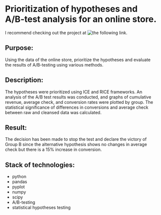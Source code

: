 # Prioritization of hypotheses and A/B-test analysis for an online store.

I recommend checking out the project at ![the following link](https://nbviewer.org/github/YarValerievich/Project1_AB-test_hypothesis/blob/main/Project1_AB-test_hypothesis.ipynb).
## Purpose: 
Using the data of the online store, prioritize the hypotheses and evaluate the results of A/B-testing using various methods.
## Description:
The hypotheses were prioritized using ICE and RICE frameworks. An analysis of the A/B test results was conducted, and graphs of cumulative revenue, average check, and conversion rates were plotted by group. The statistical significance of differences in conversions and average check between raw and cleansed data was calculated.
## Result:
The decision has been made to stop the test and declare the victory of Group B since the alternative hypothesis shows no changes in average check but there is a 15% increase in conversion.
## Stack of technologies:
- python
- pandas
- pyplot
- numpy
- scipy
- A/B-testing
- statistical hypotheses testing


